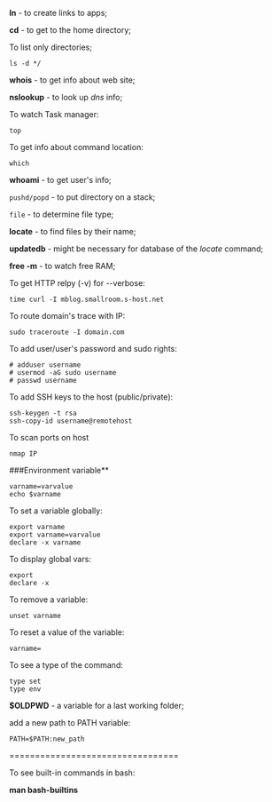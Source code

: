 **ln** - to create links to apps;

**cd** - to get to the home directory;


To list only directories;
```
ls -d */
```

**whois** - to get info about web site;

**nslookup** - to look up *dns* info;

To watch Task manager:
```
top
```

To get info about command location:
```
which
```

**whoami** - to get user's info;

`pushd/popd` - to put directory on a stack;

`file` - to determine file type;

**locate** - to find files by their name;

**updatedb** - might be necessary for database of the *locate* command;

**free -m** - to watch free RAM;

To get HTTP relpy (-v) for --verbose:
```
time curl -I mblog.smallroom.s-host.net
```

To route domain's trace with IP:
```
sudo traceroute -I domain.com
```

To add user/user's password and sudo rights:
```
# adduser username
# usermod -aG sudo username
# passwd username
```
To add SSH keys to the host (public/private):
```
ssh-keygen -t rsa
ssh-copy-id username@remotehost
```

To scan ports on host
```
nmap IP
```

###Environment variable**
```
varname=varvalue
echo $varname
```
To set a variable globally:
```
export varname
export varname=varvalue
declare -x varname
```
To display global vars:
```
export
declare -x
```
To remove a variable:
```
unset varname
```
To reset a value of the variable:
```
varname=
```
To see a type of the command:
```
type set
type env
```
**$OLDPWD** - a variable for a last working folder;

add a new path to PATH variable:
```
PATH=$PATH:new_path
```
=================================

To see built-in commands in bash:

**man bash-builtins**

